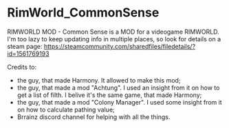 # RimWorld_CommonSense
RIMWORLD MOD - Common Sense is a MOD for a videogame RIMWORLD.
I'm too lazy to keep updating info in multiple places, so look for details on a steam page:
https://steamcommunity.com/sharedfiles/filedetails/?id=1561769193

Credits to:
- the guy, that made Harmony. It allowed to make this mod;
- the guy, that made a mod "Achtung". I used an insight from it on how to get a list of filth. I belive it's the same game, that made Harmony;
- the guy, that made a mod "Colony Manager". I used some insight from it on how to calculate pathing value;
- Brrainz discord channel for helping with all the things.
